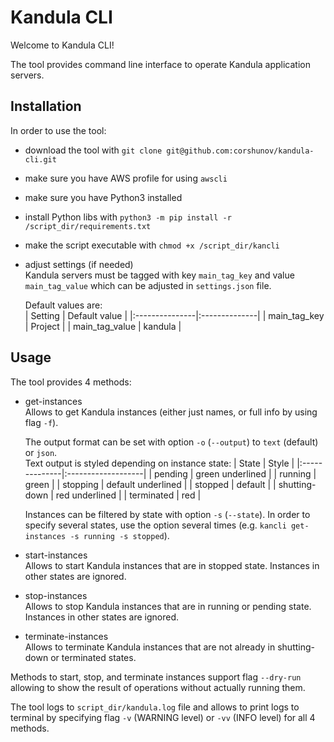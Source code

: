 # Kandula CLI

Welcome to Kandula CLI!

The tool provides command line interface to operate Kandula application servers.


## Installation

In order to use the tool:  
- download the tool with `git clone git@github.com:corshunov/kandula-cli.git`
- make sure you have AWS profile for using `awscli`  
- make sure you have Python3 installed
- install Python libs with `python3 -m pip install -r /script_dir/requirements.txt`
- make the script executable with `chmod +x /script_dir/kancli`  
- adjust settings (if needed)  
  Kandula servers must be tagged with key `main_tag_key` and value `main_tag_value` which can be adjusted in `settings.json` file.

  Default values are:  
  | Setting        | Default value |
  |:---------------|:--------------|
  | main_tag_key   | Project       |
  | main_tag_value | kandula       |


## Usage

The tool provides 4 methods:
- get-instances  
  Allows to get Kandula instances (either just names, or full info by using flag `-f`).  

  The output format can be set with option `-o` (`--output`) to `text` (default) or `json`.  
  Text output is styled depending on instance state:
  | State         | Style              |
  |:--------------|:-------------------|
  | pending       | green underlined   |
  | running       | green              |
  | stopping      | default underlined |
  | stopped       | default            |
  | shutting-down | red underlined     |
  | terminated    | red                |

  Instances can be filtered by state with option `-s` (`--state`). In order to specify several states, use the option several times (e.g. `kancli get-instances -s running -s stopped`).

- start-instances  
  Allows to start Kandula instances that are in stopped state. Instances in other states are ignored.  

- stop-instances  
  Allows to stop Kandula instances that are in running or pending state. Instances in other states are ignored.

- terminate-instances  
  Allows to terminate Kandula instances that are not already in shutting-down or terminated states.

Methods to start, stop, and terminate instances support flag `--dry-run` allowing to show the result of operations without actually running them.

The tool logs to `script_dir/kandula.log` file and allows to print logs to terminal by specifying flag `-v` (WARNING level) or `-vv` (INFO level) for all 4 methods.
